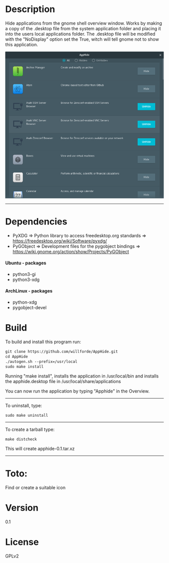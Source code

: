 # Description
Hide applications from the gnome shell overview window. Works by making a copy of the .desktop file from the system application folder and placing it into the users local applications folder. The .desktop file will be modified with the "NoDisplay" option set the True, witch will tell gnome not to show this application.

![Alt text](/screenshot.png "Optional title")

-------------

# Dependencies
* PyXDG       => Python library to access freedesktop.org standards     => https://freedesktop.org/wiki/Software/pyxdg/
* PyGObject   => Development files for the pygobject bindings           => https://wiki.gnome.org/action/show/Projects/PyGObject

#### Ubuntu - packages
* python3-gi
* python3-xdg

#### ArchLinux - packages
* python-xdg
* pygobject-devel

# Build
To build and install this program run:
```
git clone https://github.com/willforde/AppHide.git
cd AppHide
./autogen.sh --prefix=/usr/local
sudo make install
```
Running "make install", installs the application in /usr/local/bin
and installs the apphide.desktop file in /usr/local/share/applications

You can now run the application by typing "Apphide" in the Overview.

----------------
To uninstall, type:
```
sudo make uninstall
```
----------------
To create a tarball type:
```
make distcheck
```
This will create apphide-0.1.tar.xz

----------------
# Toto:
Find or create a suitable icon

# Version
0.1

# License
GPLv2
